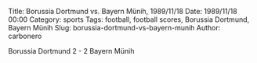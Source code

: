 Title: Borussia Dortmund vs. Bayern Münih, 1989/11/18
Date: 1989/11/18 00:00
Category: sports
Tags: football, football scores, Borussia Dortmund, Bayern Münih
Slug: borussia-dortmund-vs-bayern-munih
Author: carbonero


Borussia Dortmund 2 - 2 Bayern Münih
